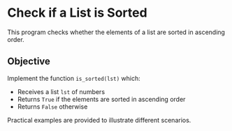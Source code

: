 # Check if a List is Sorted

This program checks whether the elements of a list are sorted in ascending order.

## Objective

Implement the function `is_sorted(lst)` which:

* Receives a list `lst` of numbers
* Returns `True` if the elements are sorted in ascending order
* Returns `False` otherwise

Practical examples are provided to illustrate different scenarios.

